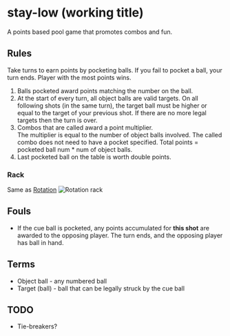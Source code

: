 # stay-low (working title)
A points based pool game that promotes combos and fun.

## Rules

Take turns to earn points by pocketing balls. 
If you fail to pocket a ball, your turn ends.
Player with the most points wins.

  1. Balls pocketed award points matching the number on the ball.
  2. At the start of every turn, all object balls are valid targets. 
     On all following shots (in the same turn), the target ball must be higher or equal to the target of your previous shot.
     If there are no more legal targets then the turn is over.
  3. Combos that are called award a point multiplier.   
     The multiplier is equal to the number of object balls involved. 
     The called combo does not need to have a pocket specified.
     Total points = pocketed ball num * num of object balls.
  4. Last pocketed ball on the table is worth double points.

### Rack
  
  Same as [Rotation](https://en.wikipedia.org/wiki/Rotation_(pool))
  ![Rotation rack](https://upload.wikimedia.org/wikipedia/commons/f/f1/Rotation_rack.jpg)

## Fouls

  * If the cue ball is pocketed, any points accumulated for **this shot** are awarded to the opposing player.
    The turn ends, and the opposing player has ball in hand.

## Terms

  * Object ball - any numbered ball
  * Target (ball) - ball that can be legally struck by the cue ball

## TODO

  * Tie-breakers?
